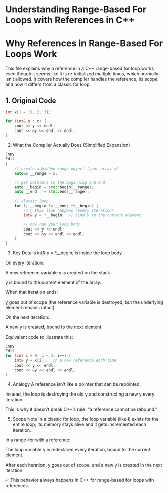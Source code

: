 # Understanding Range-Based For Loops with References in C++
# Why References in Range-Based For Loops Work

This file explains why a reference in a C++ range-based for loop works even though it seems like it is re-initialized multiple times, which normally isn’t allowed. It covers how the compiler handles the reference, its scope, and how it differs from a classic for loop.

## 1. Original Code
```cpp
int x[] = {1, 2, 3};

for (int& y : x) {
    cout << y << endl;
    cout << &y << endl << endl;
}
```

2. What the Compiler Actually Does (Simplified Expansion)
```cpp
Copy
Edit
{
    // create a hidden range object (your array x)
    auto&& __range = x;

    // get pointers to the beginning and end
    auto __begin = std::begin(__range);
    auto __end   = std::end(__range);

    // classic loop
    for (; __begin != __end; ++__begin) {
        // 🔹 this line happens *every iteration*
        int& y = *__begin;  // bind y to the current element

        // now run your loop body
        cout << y << endl;
        cout << &y << endl << endl;
    }
}
```
3. Key Details
int& y = *__begin; is inside the loop body.

On every iteration:

A new reference variable y is created on the stack.

y is bound to the current element of the array.

When that iteration ends:

y goes out of scope (the reference variable is destroyed, but the underlying element remains intact).

On the next iteration:

A new y is created, bound to the next element.

Equivalent code to illustrate this:

```cpp
Copy
Edit
for (int i = 0; i < 3; i++) {
    int& y = x[i];   // a new reference each time
    cout << y << endl;
    cout << &y << endl << endl;
}

```
4. Analogy
A reference isn’t like a pointer that can be repointed.

Instead, the loop is destroying the old y and constructing a new y every iteration.

This is why it doesn’t break C++’s rule: “a reference cannot be rebound.”

5. Scope Note
In a classic for loop, the loop variable (like i) exists for the entire loop; its memory stays alive and it gets incremented each iteration.

In a range-for with a reference:

The loop variable y is redeclared every iteration, bound to the current element.

After each iteration, y goes out of scope, and a new y is created in the next iteration.

✅ This behavior always happens in C++ for range-based for loops with references.
